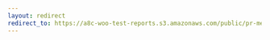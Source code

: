 ```yaml
---
layout: redirect
redirect_to: https://a8c-woo-test-reports.s3.amazonaws.com/public/pr-merge/45435/api/index.html
---
```

